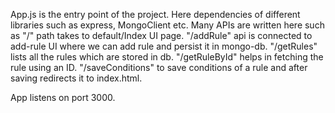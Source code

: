 App.js is the entry point of the project. Here dependencies of different libraries such as express, MongoClient etc.
Many APIs are written here such as "/" path takes to default/Index UI page. 
"/addRule" api is connected to add-rule UI where we can add rule and persist it in mongo-db.
"/getRules" lists all the rules which are stored in db.
"/getRuleById" helps in fetching the rule using an ID. 
"/saveConditions" to save conditions of a rule and after saving redirects it to index.html.

App listens on port 3000. 
